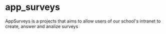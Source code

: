 app_surveys
===========

AppSurveys is a projects that aims to allow users of our school's intranet to create, answer and analize surveys